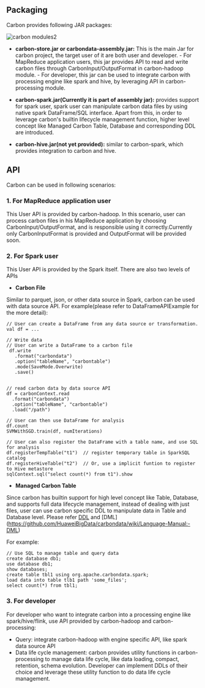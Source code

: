 <!--
    Licensed to the Apache Software Foundation (ASF) under one
    or more contributor license agreements.  See the NOTICE file
    distributed with this work for additional information
    regarding copyright ownership.  The ASF licenses this file
    to you under the Apache License, Version 2.0 (the
    "License"); you may not use this file except in compliance
    with the License.  You may obtain a copy of the License at

      http://www.apache.org/licenses/LICENSE-2.0

    Unless required by applicable law or agreed to in writing,
    software distributed under the License is distributed on an
    "AS IS" BASIS, WITHOUT WARRANTIES OR CONDITIONS OF ANY
    KIND, either express or implied.  See the License for the
    specific language governing permissions and limitations
    under the License.
-->

## Packaging
Carbon provides following JAR packages:

![carbon modules2](https://cloud.githubusercontent.com/assets/6500698/14255195/831c6e90-fac5-11e5-87ab-3b16d84918fb.png)

- **carbon-store.jar or carbondata-assembly.jar:** This is the main Jar for carbon project, the target user of it are both user and developer. 
      - For MapReduce application users, this jar provides API to read and write carbon files through CarbonInput/OutputFormat in carbon-hadoop module.
      - For developer, this jar can be used to integrate carbon with processing engine like spark and hive, by leveraging API in carbon-processing module.

- **carbon-spark.jar(Currently it is part of assembly jar):** provides support for spark user, spark user can manipulate carbon data files by using native spark DataFrame/SQL interface. Apart from this, in order to leverage carbon's builtin lifecycle management function, higher level concept like Managed Carbon Table, Database and corresponding DDL are introduced.

- **carbon-hive.jar(not yet provided):** similar to carbon-spark, which provides integration to carbon and hive.

## API
Carbon can be used in following scenarios:
### 1. For MapReduce application user
This User API is provided by carbon-hadoop. In this scenario, user can process carbon files in his MapReduce application by choosing CarbonInput/OutputFormat, and is responsible using it correctly.Currently only CarbonInputFormat is provided and OutputFormat will be provided soon.


### 2. For Spark user 
This User API is provided by the Spark itself. There are also two levels of APIs
-  **Carbon File**

Similar to parquet, json, or other data source in Spark, carbon can be used with data source API. For example(please refer to DataFrameAPIExample for the more detail):
```
// User can create a DataFrame from any data source or transformation.
val df = ...

// Write data
// User can write a DataFrame to a carbon file
 df.write
   .format("carbondata")
   .option("tableName", "carbontable")
   .mode(SaveMode.Overwrite)
   .save()


// read carbon data by data source API
df = carbonContext.read
  .format("carbondata")
  .option("tableName", "carbontable")
  .load("/path")

// User can then use DataFrame for analysis
df.count
SVMWithSGD.train(df, numIterations)

// User can also register the DataFrame with a table name, and use SQL for analysis
df.registerTempTable("t1")  // register temporary table in SparkSQL catalog
df.registerHiveTable("t2")  // Or, use a implicit funtion to register to Hive metastore
sqlContext.sql("select count(*) from t1").show
```

- **Managed Carbon Table**

Since carbon has builtin support for high level concept like Table, Database, and supports full data lifecycle management, instead of dealing with just files, user can use carbon specific DDL to manipulate data in Table and Database level. Please refer [DDL](https://github.com/HuaweiBigData/carbondata/wiki/Language-Manual:-DDL) and [DML] (https://github.com/HuaweiBigData/carbondata/wiki/Language-Manual:-DML)

For example:
```
// Use SQL to manage table and query data
create database db1;
use database db1;
show databases;
create table tbl1 using org.apache.carbondata.spark;
load data into table tlb1 path 'some_files';
select count(*) from tbl1;
```

### 3. For developer
For developer who want to integrate carbon into a processing engine like spark/hive/flink, use API provided by carbon-hadoop and carbon-processing:
  - Query: integrate carbon-hadoop with engine specific API, like spark data source API 
  - Data life cycle management: carbon provides utility functions in carbon-processing to manage data life cycle, like data loading, compact, retention, schema evolution. Developer can implement DDLs of their choice and leverage these utility function to do data life cycle management.
